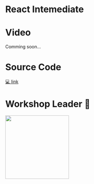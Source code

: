# React Intemediate

# Video

Comming soon...

# Source Code

[💻 link](https://github.com/StacklyCode/Stacky-Workshop/tree/main/react-part-2)

# Workshop Leader 🧠

<p>
 <img src="https://avatars.githubusercontent.com/u/45444014?s=400&u=1674692ebbf8e557ff6efde8c90a04dbf8141ef4&v=4" width="200"/>
 <a href="https://github.com/CoffeJeanCode" target="_blank" rel="noreferer nofollow"></a>
</p>
